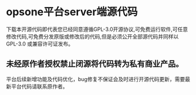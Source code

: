 # opsone平台server端源代码
下载本开源代码即代表您已经同意遵循GPL-3.0开源协议,可免费运行软件,可任意修改代码,可免费分发原版或修改后的代码,但是必须公开全部源代码并同样以 GPL-3.0 或兼容许可证发布。
## 未经原作者授权禁止闭源将代码转为私有商业产品。
平台后续新增功能及代码优化，bug修复不保证会及时进行开源代码更新，需要最新平台代码请联系原作者。